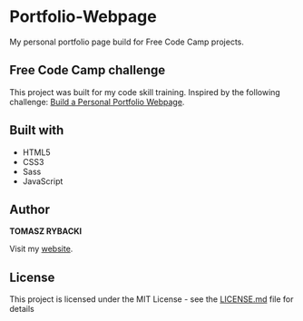 # Portfolio-Webpage

My personal portfolio page build for Free Code Camp projects.

## Free Code Camp challenge

This project was built for my code skill training. Inspired by the following challenge: [Build a Personal Portfolio Webpage](https://www.freecodecamp.org/challenges/build-a-personal-portfolio-webpage).

## Built with

* HTML5
* CSS3
* Sass
* JavaScript

## Author

__TOMASZ RYBACKI__

Visit my [website](http://tomasz-rybacki.pl).

## License

This project is licensed under the MIT License - see the [LICENSE.md](LICENSE.md) file for details

